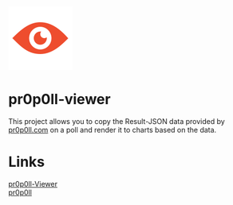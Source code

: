 ![pr0p0ll Logo](https://raw.githubusercontent.com/Scarwolf/pr0p0ll-viewer/master/src/assets/logo.png)

# pr0p0ll-viewer

This project allows you to copy the Result-JSON data provided by [pr0p0ll.com](http://pr0p0ll.com) on a poll and render it to charts based on the data.

# Links
[pr0p0ll-Viewer](https://scarwolf.github.io/pr0p0ll-viewer/)  
[pr0p0ll](http://pr0p0ll.com)
